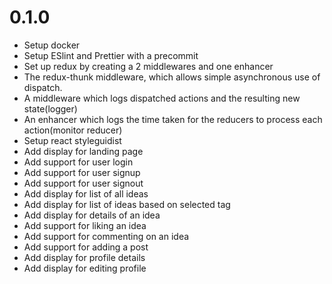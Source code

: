 # 0.1.0

- Setup docker
- Setup ESlint and Prettier with a precommit
- Set up redux by creating a 2 middlewares and one enhancer
- The redux-thunk middleware, which allows simple asynchronous use of dispatch.
- A middleware which logs dispatched actions and the resulting new state(logger)
- An enhancer which logs the time taken for the reducers to process each action(monitor reducer)
- Setup react styleguidist
- Add display for landing page
- Add support for user login
- Add support for user signup
- Add support for user signout
- Add display for list of all ideas
- Add display for list of ideas based on selected tag
- Add display for details of an idea
- Add support for liking an idea
- Add support for commenting on an idea
- Add support for adding a post
- Add display for profile details
- Add display for editing profile 
